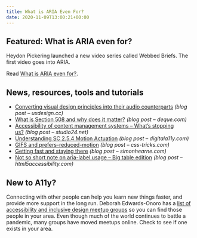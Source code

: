 ```yaml
---
title: What is ARIA Even For?
date: 2020-11-09T13:00:21+00:00
---
```


## Featured: What is ARIA even for?

Heydon Pickering launched a new video series called Webbed Briefs. The first video goes into ARIA.

Read [What is ARIA even for?](https://briefs.video/).

## News, resources, tools and tutorials

- [Converting visual design principles into their audio counterparts](https://uxdesign.cc/converting-visual-design-principles-into-their-audio-and-music-counterparts-89ef8d99a6fa) *(blog post – uxdesign.cc)*
- [What is Section 508 and why does it matter?](https://www.deque.com/blog/what-is-section-508/) *(blog post – deque.com)*
- [Accessibility of content management systems – What’s stopping us?](https://www.studio24.net/blog/accessibility-of-content-management-systems-whats-stopping-us/) *(blog post – studio24.net)*
- [Understanding SC 2.5.4 Motion Actuation](https://www.digitala11y.com/understanding-sc-2-5-4-motion-actuation/) *(blog post – digitala11y.com)*
- [GIFS and prefers-reduced-motion](https://css-tricks.com/gifs-and-prefers-reduced-motion/) *(blog post – css-tricks.com)*
- [Getting fast and staying there](https://simonhearne.com/2020/getting-fast-staying-there/) *(blog post – simonhearne.com)*
- [Not so short note on aria-label usage – Big table edition](https://html5accessibility.com/stuff/2020/11/07/not-so-short-note-on-aria-label-usage-big-table-edition/) *(blog post – html5accessibility.com)*

## New to A11y?

Connecting with other people can help you learn new things faster, and provide more support in the long run. Deborah Edwards-Onoro has a [list of accessibility and inclusive design meetup groups](https://www.lireo.com/accessibility-inclusive-design-in-person-groups/) so you can find those people in your area. Even though much of the world continues to battle a pandemic, many groups have moved meetups online. Check to see if one exists in your area.
